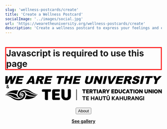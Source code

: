 ```yaml
---
slug: 'wellness-postcards/create'
title: 'Create a Wellness Postcard'
socialImage: '../images/social.jpg'
url: 'https://wearetheuniversity.org/wellness-postcards/create'
description: 'Create a wellness postcard to express your feelings and experiences working in universities.'
---
```


<link rel="stylesheet" href="../style.css" />

<h1 id="js-warning" style="border: 3px solid red;">Javascript is required to use this page</h1>
<script>
    document.getElementById('js-warning').style.display = 'none';
</script>

<div class="center tight-two" style="margin-bottom: 1.5rem;">
    <!-- <img src="/media/WATU-logo.svg" alt="We Are The University logo" style="display: inline-block; max-width: 16rem; max-height: 4rem; margin:0.2rem;" /> -->
    <svg xmlns="http://www.w3.org/2000/svg" xml:space="preserve" style="fill-rule:evenodd;clip-rule:evenodd;stroke-linejoin:round;stroke-miterlimit:2" viewBox="0 0 883 46"><path d="M344 2722h30l-3 57 30-57h30l2 57 25-57h30l-48 103h-31l-2-65-34 65h-32l3-103Zm155 0h85l-6 22h-53l-4 16h49l-5 21h-49l-5 21h54l-5 23h-87l26-103Zm193 86h-36l-9 17h-33l65-103h34l13 103h-33l-1-17Zm-1-22-2-37-20 37h22Zm46 39 26-103h53l22 2c5 2 8 5 10 10 2 4 2 10 1 17-2 5-4 10-8 14-6 7-15 12-24 14l7 4 4 6 2 6 8 30h-36l-9-32-3-7c-2-2-5-3-8-3h-3l-10 42h-32Zm47-61h14l9-2 6-3 3-6c1-3 0-6-1-8l-11-2h-14l-6 21Zm90-42h85l-5 22h-53l-4 16h49l-5 21h-50l-5 21h55l-6 23h-86l25-103Zm145 0h97l-7 25h-32l-19 78h-32l19-78h-32l6-25Zm111 0h32l-9 36h35l9-36h32l-26 103h-32l10-42h-34l-11 42h-31l25-103Zm120 0h85l-5 22h-54l-4 16h50l-6 21h-49l-5 21h55l-6 23h-87l26-103Zm219 0h32l-16 61c-1 6-4 12-7 18-6 10-16 18-27 22-7 3-15 4-23 4l-17-1c-5-1-10-2-13-4l-9-9c-2-4-4-8-4-12 0-7 0-13 2-18l15-61h32l-16 63c-1 5-1 10 1 13 3 3 7 5 12 5 6 0 10-2 14-5s7-7 8-13l16-63Zm53 0h30l24 57 14-57h30l-25 103h-30l-25-57-14 57h-30l26-103Zm121 0h32l-26 103h-32l26-103Zm44 0h34l4 74 42-74h32l-64 103h-35l-13-103Zm122 0h86l-6 22h-53l-4 16h49l-5 21h-50l-5 21h55l-6 23h-86l25-103Zm79 103 26-103h53l22 2c4 2 8 5 10 10 2 4 2 10 0 17-1 5-3 10-7 14-6 8-15 12-25 14l8 4 6 12 8 30h-36l-9-32c-1-4-2-6-4-7-2-2-4-3-7-3h-3l-10 42h-32Zm47-61h14l8-2c3 0 5-1 6-3l4-6c1-3 0-6-1-8l-12-2h-14l-5 21Zm67 27 31-2 1 11c3 4 7 6 13 6 4 0 8-1 11-3s5-4 6-7c0-3 0-5-2-7s-7-4-15-6c-13-3-22-8-27-13-4-5-6-12-4-20 2-5 4-10 9-15 4-4 9-8 16-11 7-2 16-4 27-4 13 0 22 3 28 8 6 4 8 12 6 23l-30 2c0-5 0-8-3-10-2-3-5-4-9-4s-7 1-9 3c-3 1-4 3-4 5-1 2 0 4 1 5l9 4c14 3 23 6 28 9s9 7 10 11c2 5 2 10 1 15-2 7-5 13-10 19a67 67 0 0 1-45 17c-17 0-28-4-34-10-5-7-6-16-5-26Zm128-69h32l-25 103h-32l25-103Zm48 0h97l-7 25h-32l-20 78h-31l19-78h-33l7-25Zm101 0h35l12 35 29-35h36l-55 60-11 43h-32l11-43-25-60Z" style="fill:var(--text-primary-inverse)" transform="matrix(.43073 0 0 .43029 -147 -1170)"/></svg>
    <span style="font-weight: bold;margin:0.2rem;"> & </span>
    <svg xmlns="http://www.w3.org/2000/svg" viewBox="0 0 806.71 57.7"><defs><style>.cls-1{fill:var(--text-primary-inverse);}</style></defs><title>logo-full</title><g id="Layer_2" data-name="Layer 2"><g id="Layer_1-2" data-name="Layer 1"><path class="cls-1" d="M397,1.33h17.88V5.9h-6.29V21.66H403.3V5.9H397Z"/><path class="cls-1" d="M431.63,1.33V5.9h-9.3V9.08h8.51v4.47h-8.51v3.51h9.3v4.6H417.1V1.33Z"/><path class="cls-1" d="M439.53,14.94v6.72h-5.26V1.33h9.14c4.37,0,7.38,2.49,7.38,6.92a6.12,6.12,0,0,1-4,6.13l4.77,7.28h-5.89l-4.24-6.72Zm0-4.24h3.32c1.88,0,2.74-1,2.74-2.45s-.86-2.45-2.74-2.45h-3.32Z"/><path class="cls-1" d="M452.2,1.33h17.88V5.9h-6.29V21.66h-5.33V5.9H452.2Z"/><path class="cls-1" d="M477.59,21.66h-5.33V1.33h5.33Z"/><path class="cls-1" d="M492.51,1.33l7.75,20.33h-5.39l-1.46-3.94H486l-1.43,3.94h-5.26l7.75-20.33Zm-4.86,12h4.17l-2.09-5.73Z"/><path class="cls-1" d="M507.27,14.94v6.72H502V1.33h9.13c4.37,0,7.39,2.49,7.39,6.92a6.12,6.12,0,0,1-4,6.13l4.76,7.28h-5.89l-4.24-6.72Zm0-4.24h3.31c1.89,0,2.75-1,2.75-2.45s-.86-2.45-2.75-2.45h-3.31Z"/><path class="cls-1" d="M533.22,1.33h5.59l-7.35,13.11v7.22h-5.33V14.44L518.91,1.33h5.76l4.28,8Z"/><path class="cls-1" d="M561.64,1.33V5.9h-9.3V9.08h8.51v4.47h-8.51v3.51h9.3v4.6H547.11V1.33Z"/><path class="cls-1" d="M564.28,1.33H572c6.39,0,10.27,4,10.27,10.17S578.35,21.66,572,21.66h-7.68Zm7.42,15.73c3.37,0,5.26-2.15,5.26-5.56s-1.89-5.6-5.26-5.6h-2.19V17.06Z"/><path class="cls-1" d="M584.2,13.35v-12h5.3V12.89c0,2.88,1.36,4.37,3.57,4.37s3.55-1.49,3.55-4.37V1.33h5.29V13.38c0,5.57-3.47,8.61-8.84,8.61S584.2,19,584.2,13.35Z"/><path class="cls-1" d="M614.35,1a9.22,9.22,0,0,1,5.17,1.39V7.56a7.57,7.57,0,0,0-4.74-1.66c-3.38,0-5.53,2.09-5.53,5.6s2.15,5.56,5.53,5.56a7.54,7.54,0,0,0,4.74-1.63V20.6A9.22,9.22,0,0,1,614.35,22c-6.19,0-10.43-4.17-10.43-10.49S608.16,1,614.35,1Z"/><path class="cls-1" d="M634.07,1.33l7.75,20.33h-5.4L635,17.72h-7.39l-1.42,3.94H620.9l7.74-20.33Zm-4.86,12h4.17l-2.09-5.73Z"/><path class="cls-1" d="M640.55,1.33h17.88V5.9h-6.29V21.66h-5.33V5.9h-6.26Z"/><path class="cls-1" d="M665.94,21.66h-5.33V1.33h5.33Z"/><path class="cls-1" d="M678.08,22c-5.86,0-9.9-4.44-9.9-10.49s4-10.5,9.9-10.5,10,4.4,10,10.5S684,22,678.08,22Zm0-16.32c-2.74,0-4.53,2.32-4.53,5.83s1.79,5.82,4.53,5.82,4.61-2.32,4.61-5.82S680.83,5.67,678.08,5.67Z"/><path class="cls-1" d="M708.2,21.66h-4.31l-8.5-11.89V21.66h-5.13V1.33h5l7.85,11.19V1.33h5.13Z"/><path class="cls-1" d="M717.62,13.35v-12h5.3V12.89c0,2.88,1.35,4.37,3.57,4.37S730,15.77,730,12.89V1.33h5.29V13.38c0,5.57-3.47,8.61-8.84,8.61S717.62,19,717.62,13.35Z"/><path class="cls-1" d="M756.08,21.66h-4.3L743.27,9.77V21.66h-5.13V1.33h5L751,12.52V1.33h5.13Z"/><path class="cls-1" d="M764.45,21.66h-5.34V1.33h5.34Z"/><path class="cls-1" d="M776.59,22c-5.86,0-9.9-4.44-9.9-10.49s4-10.5,9.9-10.5,10,4.4,10,10.5S782.48,22,776.59,22Zm0-16.32c-2.75,0-4.53,2.32-4.53,5.83s1.78,5.82,4.53,5.82,4.6-2.32,4.6-5.82S779.34,5.67,776.59,5.67Z"/><path class="cls-1" d="M806.71,21.66H802.4L793.89,9.77V21.66h-5.13V1.33h5l7.84,11.19V1.33h5.14Z"/><path class="cls-1" d="M397.24,37h17.35v3.71H408V57.36h-4.28V40.75h-6.52Z"/><path class="cls-1" d="M431.17,37v3.71h-9.64v4.43h8.74v3.61h-8.74v4.83h9.64v3.74H417.36V37Z"/><path class="cls-1" d="M459.13,37V57.36h-4.24V48.82h-9.2v8.54h-4.24V37h4.24v8.07h9.2V37Z"/><path class="cls-1" d="M473.55,37l7.78,20.32H477l-1.82-4.9H467.6l-1.79,4.9h-4.24L469.35,37Zm-4.63,11.85h5l-2.49-6.75Z"/><path class="cls-1" d="M482.72,49.19V37H487V48.76c0,3.47,1.53,5.13,4.21,5.13s4.2-1.66,4.2-5.13V37h4.24V49.19c0,5.59-3.34,8.51-8.44,8.51S482.72,54.78,482.72,49.19Z"/><path class="cls-1" d="M502.11,37h17.34v3.71H512.9V57.36h-4.27V40.75h-6.52Z"/><path class="cls-1" d="M521.93,49.19V37h4.23V48.76c0,3.47,1.53,5.13,4.21,5.13s4.2-1.66,4.2-5.13V37h4.24V49.19c0,5.59-3.34,8.51-8.44,8.51S521.93,54.78,521.93,49.19Zm4.43-17h8v3h-8Z"/><path class="cls-1" d="M553.66,45.78,561.08,37h5.1l-8.45,9.73,8.74,10.59h-5.19l-7.62-9.2v9.2h-4.24V37h4.24Z"/><path class="cls-1" d="M579.31,37l7.78,20.32h-4.31L581,52.46h-7.61l-1.79,4.9h-4.23L575.11,37Zm-4.64,11.85h5l-2.48-6.75Z"/><path class="cls-1" d="M607.21,37V57.36H603V48.82h-9.2v8.54h-4.24V37h4.24v8.07H603V37Z"/><path class="cls-1" d="M610.81,49.19V37H615V48.76c0,3.47,1.53,5.13,4.21,5.13s4.2-1.66,4.2-5.13V37h4.24V49.19c0,5.59-3.34,8.51-8.44,8.51S610.81,54.78,610.81,49.19Z"/><path class="cls-1" d="M635.49,49.78v7.58h-4.2V37h8.37c4.27,0,7.12,2.28,7.12,6.45a5.72,5.72,0,0,1-4.63,6l5.36,7.88h-4.77l-5-7.58Zm0-3.47h3.91c2.12,0,3.21-1.13,3.21-2.82s-1.09-2.84-3.21-2.84h-3.91Z"/><path class="cls-1" d="M660.45,37l7.78,20.32h-4.31l-1.82-4.9h-7.61l-1.79,4.9h-4.24L656.24,37Zm-4.64,11.85h5l-2.49-6.75Z"/><path class="cls-1" d="M687.68,57.36h-3.34l-9.6-13.53V57.36h-4.07V37h4l9,12.84V37h4.07Z"/><path class="cls-1" d="M704.13,52.86V49.78h-3.45V46.31H708v8.51a10.18,10.18,0,0,1-7.35,2.88c-6.16,0-10-4.31-10-10.47S695,36.71,701.05,36.71a9.93,9.93,0,0,1,5.82,1.69v4.23a8.86,8.86,0,0,0-5.82-2.05c-3.64,0-6.19,2.65-6.19,6.65s2.25,6.69,5.86,6.69A5.32,5.32,0,0,0,704.13,52.86Z"/><path class="cls-1" d="M715.57,57.36h-4.24V37h4.24Z"/><path class="cls-1" d="M338.43,7.68a11.16,11.16,0,0,0-.54-3.81,4.94,4.94,0,0,0-1.63-2.27A6.59,6.59,0,0,0,333.58.47a19,19,0,0,0-3.67-.32,29.39,29.39,0,0,0-4.18.32c-1.44.21-2.5.38-3.17.5V35.34a9.36,9.36,0,0,1-2.36,6.8,9.16,9.16,0,0,1-12.47,0,9.3,9.3,0,0,1-2.4-6.8V7.68a10.9,10.9,0,0,0-.55-3.81,4.87,4.87,0,0,0-1.63-2.27A6.55,6.55,0,0,0,300.48.47,19.1,19.1,0,0,0,296.8.15a29.14,29.14,0,0,0-4.17.32c-1.45.21-2.51.38-3.17.5V35.61a23,23,0,0,0,1.67,8.93,18.81,18.81,0,0,0,4.86,6.9,21.89,21.89,0,0,0,7.71,4.4,34.85,34.85,0,0,0,20.49,0,22,22,0,0,0,7.71-4.4,18.67,18.67,0,0,0,4.85-6.9,23,23,0,0,0,1.68-8.93ZM241.84,47.77a7.84,7.84,0,0,0,8.44,8.43h26.48a5.35,5.35,0,0,0,3.95-1.5q1.49-1.48,1.49-4.94a11.84,11.84,0,0,0-.5-3.45,10.68,10.68,0,0,0-1.13-2.62H257.26V34.16H274a5.27,5.27,0,0,0,3.9-1.45q1.45-1.46,1.45-4.9a11.36,11.36,0,0,0-.5-3.4,10.85,10.85,0,0,0-1.13-2.58H257.26V13.39H276.4a5.39,5.39,0,0,0,3.94-1.45c1-1,1.5-2.6,1.5-4.9a11.78,11.78,0,0,0-.5-3.44A10.77,10.77,0,0,0,280.21,1H250.28a8.31,8.31,0,0,0-6.17,2.27,8.32,8.32,0,0,0-2.27,6.16ZM204.3,13.66V48.85a11.08,11.08,0,0,0,.54,3.81,4.89,4.89,0,0,0,1.63,2.27,6.59,6.59,0,0,0,2.68,1.13,18.23,18.23,0,0,0,3.67.32,33.57,33.57,0,0,0,4.22-.27,25.6,25.6,0,0,0,3.13-.54V13.66h10.06a5.66,5.66,0,0,0,4.13-1.54Q236,10.58,236,7a11.78,11.78,0,0,0-.55-3.63A11.59,11.59,0,0,0,234.22.69H194.68a5.65,5.65,0,0,0-4.12,1.55C189.5,3.26,189,5,189,7.32a12.06,12.06,0,0,0,.54,3.62,12.07,12.07,0,0,0,1.18,2.72Z"/><rect class="cls-1" x="366.11" y="0.86" width="2.6" height="56.52"/><path class="cls-1" d="M28,32.32c11.16,4.6,16.2,9.77,28.15,12.67A60.38,60.38,0,0,0,69.7,46.68a.43.43,0,0,0,.18-.83,16.43,16.43,0,0,1-5-3.32,17.81,17.81,0,0,1-3.13-4.16c0-.07-.07-.14-.11-.2a20.47,20.47,0,0,0-10.09-9.26,78.93,78.93,0,0,0-23.07-5.74c-7.89-.72-14.95-.85-20.23.78A12.83,12.83,0,0,0,3.5,26.49s0,.06,0,.06A80.81,80.81,0,0,1,28,32.32"/><path class="cls-1" d="M84.55,26.85a2.63,2.63,0,0,0,1.46.42.86.86,0,0,0,.23,0h.27a4.67,4.67,0,0,1,1.74.46A4.11,4.11,0,0,1,90,30a6.7,6.7,0,0,1,.42,1.3s0,.27.25-.19A7.3,7.3,0,0,0,91,28a5.9,5.9,0,0,0-1.7-4.09,4.17,4.17,0,0,0-2.2-1.09,3,3,0,0,0-2.3.34,2.54,2.54,0,0,0-1.09,2.39,2.18,2.18,0,0,0,.8,1.32"/><path class="cls-1" d="M103.62,31.74a19,19,0,0,0-.42-6.54,15.12,15.12,0,0,0-4.64-8.13,14.69,14.69,0,0,0-6.91-3.24,11.17,11.17,0,0,0-7.51,1.1c-.19.11-4.69,2.69-4.94,6.84a5.84,5.84,0,0,0,1.15,4.13,4.88,4.88,0,0,0,.85.83s.2.13,0-.19a5,5,0,0,1-.34-2.23,5.54,5.54,0,0,1,2-3.68,5.23,5.23,0,0,1,4-1,8.29,8.29,0,0,1,2.35.64,7.9,7.9,0,0,1,3.47,3.21A12.42,12.42,0,0,1,94,31.59a21.7,21.7,0,0,1-2.81,8.12,21.41,21.41,0,0,1-9.54,8.11,29.3,29.3,0,0,1-12.57,2.89c-.57,0-1,0-1.39,0,0,0-1.43,0-3.58-.22a58.62,58.62,0,0,1-7.89-1.37,64.48,64.48,0,0,1-11.48-4.27c-8.49-4-15-7.51-15.89-8A74.06,74.06,0,0,0,3.54,29,4.28,4.28,0,0,0,0,30.1a.13.13,0,0,0,.08.22A36.43,36.43,0,0,1,8.58,32c24.22,7.58,28.65,19.76,47.76,24.2,16.06,3.72,28.52-1.08,33.11-3.82A35.94,35.94,0,0,0,99,43.68a28.4,28.4,0,0,0,3.28-6.33,23.75,23.75,0,0,0,1.32-5.61"/><path class="cls-1" d="M11.08,20.66a66.1,66.1,0,0,1,18.63-1.61A81.92,81.92,0,0,1,58.32,26.3a.69.69,0,0,0,1-.56,32.78,32.78,0,0,1,2.2-8.95,31.58,31.58,0,0,1,5.45-9s.91-1-2.33-1.53A76.19,76.19,0,0,0,37.73,7.67,76.8,76.8,0,0,0,11.1,19.29s-2.72,2.05,0,1.37"/><path class="cls-1" d="M139.89,25.21c-11.16-4.6-16.2-9.77-28.15-12.67a60.4,60.4,0,0,0-13.57-1.69.43.43,0,0,0-.17.83A16.55,16.55,0,0,1,103,15a18.1,18.1,0,0,1,3.13,4.16l.11.2a20.47,20.47,0,0,0,10.09,9.26,78.93,78.93,0,0,0,23.07,5.74c7.89.72,15,.85,20.23-.78A12.93,12.93,0,0,0,164.38,31s0-.06,0-.06a80.81,80.81,0,0,1-24.47-5.77"/><path class="cls-1" d="M83.33,30.68a2.63,2.63,0,0,0-1.46-.42.85.85,0,0,0-.23,0h-.27a4.63,4.63,0,0,1-1.74-.46,4.11,4.11,0,0,1-1.7-2.22,6.7,6.7,0,0,1-.42-1.3s-.05-.27-.25.19a7.3,7.3,0,0,0-.42,3.08,5.9,5.9,0,0,0,1.7,4.09,4.17,4.17,0,0,0,2.2,1.09,3,3,0,0,0,2.3-.34A2.54,2.54,0,0,0,84.13,32a2.18,2.18,0,0,0-.8-1.32"/><path class="cls-1" d="M167.76,27.21a36.89,36.89,0,0,1-8.46-1.64C135.08,18,130.65,5.79,111.53,1.36,95.48-2.36,83,2.44,78.43,5.17a36.16,36.16,0,0,0-9.57,8.69,27.53,27.53,0,0,0-3.28,6.32,23.26,23.26,0,0,0-1.32,5.61,18.71,18.71,0,0,0,.42,6.53,15.07,15.07,0,0,0,4.64,8.14,14.65,14.65,0,0,0,6.9,3.24,11.2,11.2,0,0,0,7.52-1.1c.19-.11,4.69-2.69,4.94-6.84a5.84,5.84,0,0,0-1.15-4.13,4.88,4.88,0,0,0-.85-.83s-.21-.13-.05.19A5,5,0,0,1,87,33.22a5.55,5.55,0,0,1-2,3.68,5.3,5.3,0,0,1-4,1,8.3,8.3,0,0,1-2.34-.64A7.84,7.84,0,0,1,75.2,34a12.42,12.42,0,0,1-1.31-8.08,21.7,21.7,0,0,1,2.81-8.12,21.36,21.36,0,0,1,9.54-8.11A29.46,29.46,0,0,1,98.8,6.81h1.4s1.43,0,3.58.22a58.33,58.33,0,0,1,7.88,1.37,63.86,63.86,0,0,1,11.48,4.27c8.5,4,15,7.51,15.9,8a74.1,74.1,0,0,0,25.29,7.85,4.3,4.3,0,0,0,3.51-1.1.13.13,0,0,0-.08-.22"/><path class="cls-1" d="M156.8,36.87a66.1,66.1,0,0,1-18.63,1.61,82,82,0,0,1-28.62-7.25.68.68,0,0,0-1,.56,32.78,32.78,0,0,1-2.2,9,31.58,31.58,0,0,1-5.45,9s-.91,1,2.33,1.53a76.19,76.19,0,0,0,26.87-1.45,76.55,76.55,0,0,0,26.63-11.63s2.72-2,0-1.36"/></g></g></svg>
    <!-- <img src="/media/teu-logo-wide-white.svg" alt="Tertiary Education Union logo" style="display: inline-block; max-width: 16rem; max-height: 4rem; margin:0.2rem;" /> -->
</div>

<button style="display:block;margin:0 auto" class="open-about" onclick="document.getElementById('about').showModal()">About</button>
<script>
function dialogOnClick(event) {
  if (event.target === document.querySelector('dialog')) {
    document.querySelector('dialog').close();
  }
}
</script>
<dialog id="about" onclick="dialogOnClick(event)">
    <button class="close" onclick="document.getElementById('about').close()">✕</button>
    <h1>What is a Wellness Postcard?</h1>
    <p>Wellness postcards are an opportunity to collectively express our feelings and experiences working in
        universities.
    </p>
    <h1>Why now? Why this?</h1>
    <p>On the 25th of November, the University of Auckland Recreation and Wellness Centre is being opened. This is a
        great opportunity to highlight the importance of wellness in universities, particularly in the context of
        the current negotiations. While a gym is nice, making the claim that it is a solution to the wellness issues
        faced by staff and students is disingenuous. The real issues are the social isolation of students, balancing
        work and study, lack of connection across social boundaries (undergrad-postgrad-academic-professional staff),
        the increasing workloads, the lack of job security, and the erosion of academic freedom. These are the
        issues that need to be addressed if we are to truly create a culture of wellness in our universities.</p>
    <h1>What is WATU?</h1>
    <p>We Are The University is a revitalisation of a student activist group from the early 2010s. We are a new group of students and staff who have borrowed the name to affirm the identity of universities in Aotearoa as belonging to the students and staff who work and study there–countering the narratives of Vice Chancellors and centralised administrations. We are committed to the idea that universities should be places of learning, research, and critical thinking, and that they should be free from the influence of corporate interests. Universities belong to the people and should be run for the benefit of the people. Want to get involved? Email us at <a href="mailto:email@wearetheuniversity.org">email@wearetheuniversity.org</a> or try us on instagram <a href="https://www.instagram.com/wearetheuniversity/">@wearetheuniversity</a> and blue sky <a href="https://bsky.app/profile/wearetheuniversity.bsky.social">@wearetheuniversity.bsky.social</a>.</p>
    <h1>Who is the TEU – Te Hautū Kahurangi?</h1>
    <p>The Tertiary Education Union – Te Hautū Kahurangi (TEU) is the union for many staff working in tertiary education in Aotearoa New Zealand. The TEU negotiates collective agreements, securing better salaries and working conditions, as well as providing support and advice to its members. The TEU is currently negotiating collective agreements at a few universities, including the University of Auckland.</p>
</dialog>
<a href=".." style="text-align:center; display: block; font-weight: bold; margin-bottom: 1rem;">See gallery</a>

<div class="flex">
    <div id="visual"></div>
    <div id="inputs"></div>
</div>

<script type="module">
    import {run } from '../script.mjs';
    run();
</script>
